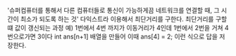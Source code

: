 '슈퍼컴퓨터를 통해서 다른 컴퓨터들로 통신이 가능하게끔 네트워크를 연결할 때, 그 시간이 최소가 되도록 하는 것'
다익스트라 이용해서 최단거리를 구한다.
최단거리를 구할 떄 값이 갱신되는 과정
예) 1번에서 4번 까지가 이동거리가 4인데 1번에서 2번을 거쳐 4번으로가면 3이다
int ans[n+1] 배열을 만들어
이때 ans[4] = 2; 이런 식으로 답을 저장한다.
